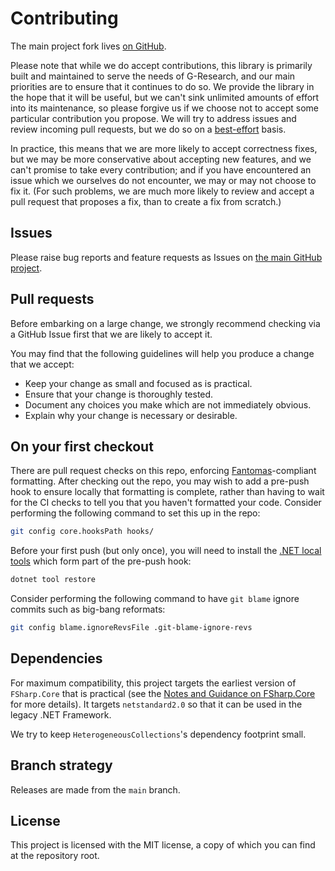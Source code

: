 # Contributing

The main project fork lives [on GitHub](https://github.com/G-Research/HeterogeneousCollections).

Please note that while we do accept contributions, this library is primarily built and maintained to serve the needs of G-Research, and our main priorities are to ensure that it continues to do so.
We provide the library in the hope that it will be useful, but we can't sink unlimited amounts of effort into its maintenance, so please forgive us if we choose not to accept some particular contribution you propose.
We will try to address issues and review incoming pull requests, but we do so on a [best-effort](https://en.wikipedia.org/wiki/Best-effort_delivery) basis.

In practice, this means that we are more likely to accept correctness fixes, but we may be more conservative about accepting new features, and we can't promise to take every contribution; and if you have encountered an issue which we ourselves do not encounter, we may or may not choose to fix it.
(For such problems, we are much more likely to review and accept a pull request that proposes a fix, than to create a fix from scratch.)

## Issues

Please raise bug reports and feature requests as Issues on [the main GitHub project](https://github.com/G-Research/HeterogeneousCollections/issues).

## Pull requests

Before embarking on a large change, we strongly recommend checking via a GitHub Issue first that we are likely to accept it.

You may find that the following guidelines will help you produce a change that we accept:

* Keep your change as small and focused as is practical.
* Ensure that your change is thoroughly tested.
* Document any choices you make which are not immediately obvious.
* Explain why your change is necessary or desirable.

## On your first checkout

There are pull request checks on this repo, enforcing [Fantomas](https://github.com/fsprojects/fantomas/)-compliant formatting.
After checking out the repo, you may wish to add a pre-push hook to ensure locally that formatting is complete, rather than having to wait for the CI checks to tell you that you haven't formatted your code.
Consider performing the following command to set this up in the repo:
```bash
git config core.hooksPath hooks/
```
Before your first push (but only once), you will need to install the [.NET local tools](https://docs.microsoft.com/en-us/dotnet/core/tools/local-tools-how-to-use) which form part of the pre-push hook:
```bash
dotnet tool restore
```

Consider performing the following command to have `git blame` ignore commits such as big-bang reformats:
```bash
git config blame.ignoreRevsFile .git-blame-ignore-revs
```

## Dependencies

For maximum compatibility, this project targets the earliest version of `FSharp.Core` that is practical (see the [Notes and Guidance on FSharp.Core](https://fsharp.github.io/fsharp-compiler-docs/fsharp-core-notes.html) for more details).
It targets `netstandard2.0` so that it can be used in the legacy .NET Framework.

We try to keep `HeterogeneousCollections`'s dependency footprint small.

## Branch strategy

Releases are made from the `main` branch.

## License

This project is licensed with the MIT license, a copy of which you can find at the repository root.

